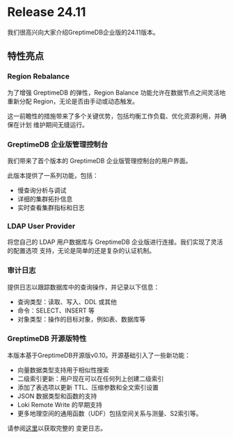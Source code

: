 # Release 24.11

我们很高兴向大家介绍GreptimeDB企业版的24.11版本。

## 特性亮点

### Region Rebalance

为了增强 GreptimeDB 的弹性，Region Balance 功能允许在数据节点之间灵活地重新分配
Region，无论是否由手动或动态触发。

这一前瞻性的措施带来了多个关键优势，包括均衡工作负载、优化资源利用，并确保在计划
维护期间无缝运行。

###  GreptimeDB 企业版管理控制台

我们带来了首个版本的 GreptimeDB 企业版管理控制台的用户界面。

此版本提供了一系列功能，包括：

- 慢查询分析与调试
- 详细的集群拓扑信息
- 实时查看集群指标和日志

### LDAP User Provider

将您自己的 LDAP 用户数据库与 GreptimeDB 企业版进行连接。我们实现了灵活的配置选项
支持，无论是简单的还是复杂的认证机制。

### 审计日志

提供日志以跟踪数据库中的查询操作，并记录以下信息：

- 查询类型：读取、写入、DDL 或其他
- 命令：SELECT、INSERT 等
- 对象类型：操作的目标对象，例如表、数据库等

### GreptimeDB 开源版特性

本版本基于GreptimeDB开源版v0.10。开源基础引入了一些新功能：

- 向量数据类型支持用于相似性搜索
- 二级索引更新：用户现在可以在任何列上创建二级索引
- 添加了表选项以更新 TTL、压缩参数和全文索引设置
- JSON 数据类型和函数的支持
- Loki Remote Write 的早期支持
- 更多地理空间的通用函数（UDF）包括空间关系与测量、S2索引等。

请参阅[这里](https://docs.greptime.com/release-notes/release-0-10-0)以获取完整的
变更日志。
